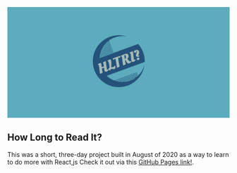 ![HLTRI?](https://github.com/adamappsdev/how-long-to-read-it/blob/master/cover.png)
## How Long to Read It?
This was a short, three-day project built in August of 2020 as a way to learn to do more with React,js
Check it out via this [GitHub Pages link!](https://adamappsdev.github.io/how-long-to-read-it/).
